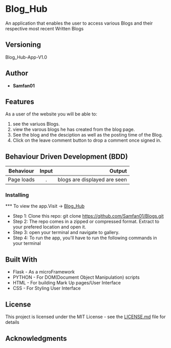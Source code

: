 # Blog_Hub


  An application that enables the user to access various Blogs and their respective most recent Written Blogs

## Versioning

 Blog_Hub-App-V1.0

## Author

* **Samfan01**

## Features


As a user of the website you will be able to:

1. see the variuos Blogs.
3. view the varous blogs he has created from the blog page.
4. See the blog and the desciption as well as the posting time of the Blog.
2. Click on the leave comment button to drop a comment once signed in.


## Behaviour Driven Development (BDD)
|Behaviour 	           |    Input 	                 |       Output          |
|----------------------------------------------|:-----------------------------------:|-----------------------------:|       
|Page loads	                           |   .                           |       blogs are displayed are seen  |                        |


### Installing

*** To view the app.Visit -> [Blog_Hub]()
* Step 1:
Clone this repo: git clone https://github.com/Samfan01/Blogs.git
* Step 2:
The repo comes in a zipped or compressed format. Extract to your prefered location and open it.
* Step 3:
open your terminal and navigate to gallery.
* Step 4:
To run the app, you'll have to run the following commands in your terminal
    
    
## Built With
* Flask - As a microFramework
* PYTHON - For DOM(Document Object Manipulation) scripts
* HTML - For building Mark Up pages/User Interface
* CSS - For Styling User Interface


## License

This project is licensed under the MIT License - see the [LICENSE.md](LICENSE.md) file for details

## Acknowledgments